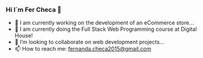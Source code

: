 ### Hi I´m Fer Checa 👋 

- 🔭 I am currently working on the development of an eCommerce store...
- 🌱 I am currently doing the Full Stack Web Programming course at Digital House!
- 👯 I’m looking to collaborate on web development projects...
- 📫 How to reach me: fernanda.checa2015@gmail.com

